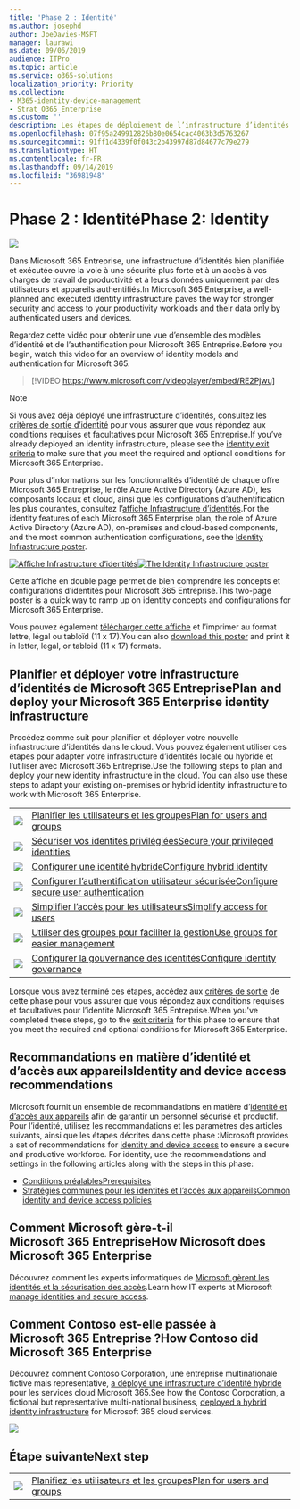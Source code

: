 ```yaml
---
title: 'Phase 2 : Identité'
ms.author: josephd
author: JoeDavies-MSFT
manager: laurawi
ms.date: 09/06/2019
audience: ITPro
ms.topic: article
ms.service: o365-solutions
localization_priority: Priority
ms.collection:
- M365-identity-device-management
- Strat_O365_Enterprise
ms.custom: ''
description: Les étapes de déploiement de l’infrastructure d’identités pour Microsoft 365 Entreprise.
ms.openlocfilehash: 07f95a249912826b80e0654cac4063b3d5763267
ms.sourcegitcommit: 91ff1d4339f0f043c2b43997d87d84677c79e279
ms.translationtype: HT
ms.contentlocale: fr-FR
ms.lasthandoff: 09/14/2019
ms.locfileid: "36981948"
---
```

# <a name="phase-2-identity"></a><span data-ttu-id="d631d-103">Phase 2 : Identité</span><span class="sxs-lookup"><span data-stu-id="d631d-103">Phase 2: Identity</span></span>

![](./media/deploy-foundation-infrastructure/identity_icon.png)

<span data-ttu-id="d631d-104">Dans Microsoft 365 Entreprise, une infrastructure d’identités bien planifiée et exécutée ouvre la voie à une sécurité plus forte et à un accès à vos charges de travail de productivité et à leurs données uniquement par des utilisateurs et appareils authentifiés.</span><span class="sxs-lookup"><span data-stu-id="d631d-104">In Microsoft 365 Enterprise, a well-planned and executed identity infrastructure paves the way for stronger security and access to your productivity workloads and their data only by authenticated users and devices.</span></span>

<span data-ttu-id="d631d-105">Regardez cette vidéo pour obtenir une vue d’ensemble des modèles d’identité et de l’authentification pour Microsoft 365 Entreprise.</span><span class="sxs-lookup"><span data-stu-id="d631d-105">Before you begin, watch this video for an overview of identity models and authentication for Microsoft 365.</span></span>

> [!VIDEO https://www.microsoft.com/videoplayer/embed/RE2Pjwu]

>[!Note]
><span data-ttu-id="d631d-106">Si vous avez déjà déployé une infrastructure d’identités, consultez les [critères de sortie d’identité](identity-exit-criteria.md) pour vous assurer que vous répondez aux conditions requises et facultatives pour Microsoft 365 Entreprise.</span><span class="sxs-lookup"><span data-stu-id="d631d-106">If you’ve already deployed an identity infrastructure, please see the [identity exit criteria](identity-exit-criteria.md) to make sure that you meet the required and optional conditions for Microsoft 365 Enterprise.</span></span>
>

<span data-ttu-id="d631d-107">Pour plus d’informations sur les fonctionnalités d’identité de chaque offre Microsoft 365 Entreprise, le rôle Azure Active Directory (Azure AD), les composants locaux et cloud, ainsi que les configurations d’authentification les plus courantes, consultez l’[affiche Infrastructure d’identités](media/identity-infrastructure/M365E-ID-Infra.pdf).</span><span class="sxs-lookup"><span data-stu-id="d631d-107">For the identity features of each Microsoft 365 Enterprise plan, the role of Azure Active Directory (Azure AD), on-premises and cloud-based components, and the most common authentication configurations, see the [Identity Infrastructure poster](media/identity-infrastructure/M365E-ID-Infra.pdf).</span></span>

<span data-ttu-id="d631d-108">[![Affiche Infrastructure d’identités](./media/identity-infrastructure/m365e-identity-arch-poster.png)](media/identity-infrastructure/M365E-ID-Infra.pdf)</span><span class="sxs-lookup"><span data-stu-id="d631d-108">[![The Identity Infrastructure poster](./media/identity-infrastructure/m365e-identity-arch-poster.png)](media/identity-infrastructure/M365E-ID-Infra.pdf)</span></span>

<span data-ttu-id="d631d-109">Cette affiche en double page permet de bien comprendre les concepts et configurations d’identités pour Microsoft 365 Entreprise.</span><span class="sxs-lookup"><span data-stu-id="d631d-109">This two-page poster is a quick way to ramp up on identity concepts and configurations for Microsoft 365 Enterprise.</span></span>

<span data-ttu-id="d631d-110">Vous pouvez également [télécharger cette affiche](https://github.com/MicrosoftDocs/microsoft-365-docs/raw/public/microsoft-365/enterprise/media/identity-infrastructure/M365E-ID-Infra.pdf) et l’imprimer au format lettre, légal ou tabloïd (11 x 17).</span><span class="sxs-lookup"><span data-stu-id="d631d-110">You can also [download this poster](https://github.com/MicrosoftDocs/microsoft-365-docs/raw/public/microsoft-365/enterprise/media/identity-infrastructure/M365E-ID-Infra.pdf) and print it in letter, legal, or tabloid (11 x 17) formats.</span></span>

## <a name="plan-and-deploy-your-microsoft-365-enterprise-identity-infrastructure"></a><span data-ttu-id="d631d-111">Planifier et déployer votre infrastructure d’identités de Microsoft 365 Entreprise</span><span class="sxs-lookup"><span data-stu-id="d631d-111">Plan and deploy your Microsoft 365 Enterprise identity infrastructure</span></span> 

<span data-ttu-id="d631d-p101">Procédez comme suit pour planifier et déployer votre nouvelle infrastructure d’identités dans le cloud. Vous pouvez également utiliser ces étapes pour adapter votre infrastructure d’identités locale ou hybride et l’utiliser avec Microsoft 365 Entreprise.</span><span class="sxs-lookup"><span data-stu-id="d631d-p101">Use the following steps to plan and deploy your new identity infrastructure in the cloud. You can also use these steps to adapt your existing on-premises or hybrid identity infrastructure to work with Microsoft 365 Enterprise.</span></span> 

|||
|:-------|:-----|
|![](./media/stepnumbers/Step1.png)| [<span data-ttu-id="d631d-114">Planifier les utilisateurs et les groupes</span><span class="sxs-lookup"><span data-stu-id="d631d-114">Plan for users and groups</span></span>](identity-plan-users-groups.md) |
|![](./media/stepnumbers/Step2.png)| [<span data-ttu-id="d631d-115">Sécuriser vos identités privilégiées</span><span class="sxs-lookup"><span data-stu-id="d631d-115">Secure your privileged identities</span></span>](identity-designate-protect-admin-accounts.md) |
|![](./media/stepnumbers/Step3.png)| [<span data-ttu-id="d631d-116">Configurer une identité hybride</span><span class="sxs-lookup"><span data-stu-id="d631d-116">Configure hybrid identity</span></span>](identity-azure-ad-connect.md) |
|![](./media/stepnumbers/Step4.png)| [<span data-ttu-id="d631d-117">Configurer l’authentification utilisateur sécurisée</span><span class="sxs-lookup"><span data-stu-id="d631d-117">Configure secure user authentication</span></span>](identity-multi-factor-authentication.md) |
|![](./media/stepnumbers/Step5.png)| [<span data-ttu-id="d631d-118">Simplifier l’accès pour les utilisateurs</span><span class="sxs-lookup"><span data-stu-id="d631d-118">Simplify access for users</span></span>](identity-password-reset.md) |
|![](./media/stepnumbers/Step6.png)| [<span data-ttu-id="d631d-119">Utiliser des groupes pour faciliter la gestion</span><span class="sxs-lookup"><span data-stu-id="d631d-119">Use groups for easier management</span></span>](identity-self-service-group-management.md) |
|![](./media/stepnumbers/Step7.png)| [<span data-ttu-id="d631d-120">Configurer la gouvernance des identités</span><span class="sxs-lookup"><span data-stu-id="d631d-120">Configure identity governance</span></span>](identity-governance.md) |

<span data-ttu-id="d631d-121">Lorsque vous avez terminé ces étapes, accédez aux [critères de sortie](identity-exit-criteria.md) de cette phase pour vous assurer que vous répondez aux conditions requises et facultatives pour l’identité Microsoft 365 Entreprise.</span><span class="sxs-lookup"><span data-stu-id="d631d-121">When you've completed these steps, go to the [exit criteria](identity-exit-criteria.md) for this phase to ensure that you meet the required and optional conditions for Microsoft 365 Enterprise.</span></span>

## <a name="identity-and-device-access-recommendations"></a><span data-ttu-id="d631d-122">Recommandations en matière d’identité et d’accès aux appareils</span><span class="sxs-lookup"><span data-stu-id="d631d-122">Identity and device access recommendations</span></span>

<span data-ttu-id="d631d-p102">Microsoft fournit un ensemble de recommandations en matière d’[identité et d’accès aux appareils](microsoft-365-policies-configurations.md) afin de garantir un personnel sécurisé et productif. Pour l’identité, utilisez les recommandations et les paramètres des articles suivants, ainsi que les étapes décrites dans cette phase :</span><span class="sxs-lookup"><span data-stu-id="d631d-p102">Microsoft provides a set of recommendations for [identity and device access](microsoft-365-policies-configurations.md) to ensure a secure and productive workforce. For identity, use the recommendations and settings in the following articles along with the steps in this phase:</span></span>

- [<span data-ttu-id="d631d-125">Conditions préalables</span><span class="sxs-lookup"><span data-stu-id="d631d-125">Prerequisites</span></span>](identity-access-prerequisites.md)
- [<span data-ttu-id="d631d-126">Stratégies communes pour les identités et l’accès aux appareils</span><span class="sxs-lookup"><span data-stu-id="d631d-126">Common identity and device access policies</span></span>](identity-access-policies.md)

## <a name="how-microsoft-does-microsoft-365-enterprise"></a><span data-ttu-id="d631d-127">Comment Microsoft gère-t-il Microsoft 365 Entreprise</span><span class="sxs-lookup"><span data-stu-id="d631d-127">How Microsoft does Microsoft 365 Enterprise</span></span>

<span data-ttu-id="d631d-128">Découvrez comment les experts informatiques de [Microsoft gèrent les identités et la sécurisation des accès](https://www.microsoft.com/fr-FR/itshowcase/deploying-and-managing-microsoft-365#primaryR5).</span><span class="sxs-lookup"><span data-stu-id="d631d-128">Learn how IT experts at Microsoft [manage identities and secure access](https://www.microsoft.com/fr-FR/itshowcase/deploying-and-managing-microsoft-365#primaryR5).</span></span>

## <a name="how-contoso-did-microsoft-365-enterprise"></a><span data-ttu-id="d631d-129">Comment Contoso est-elle passée à Microsoft 365 Entreprise ?</span><span class="sxs-lookup"><span data-stu-id="d631d-129">How Contoso did Microsoft 365 Enterprise</span></span>

<span data-ttu-id="d631d-130">Découvrez comment Contoso Corporation, une entreprise multinationale fictive mais représentative, [a déployé une infrastructure d’identité hybride](contoso-identity.md) pour les services cloud Microsoft 365.</span><span class="sxs-lookup"><span data-stu-id="d631d-130">See how the Contoso Corporation, a fictional but representative multi-national business, [deployed a hybrid identity infrastructure](contoso-identity.md) for Microsoft 365 cloud services.</span></span>

![](./media/contoso-overview/contoso-icon.png)


## <a name="next-step"></a><span data-ttu-id="d631d-131">Étape suivante</span><span class="sxs-lookup"><span data-stu-id="d631d-131">Next step</span></span>

|||
|:-------|:-----|
|![](./media/stepnumbers/Step1.png)| [<span data-ttu-id="d631d-132">Planifiez les utilisateurs et les groupes</span><span class="sxs-lookup"><span data-stu-id="d631d-132">Plan for users and groups</span></span>](identity-plan-users-groups.md) |
